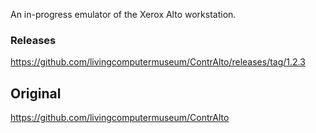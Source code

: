 An in-progress emulator of the Xerox Alto workstation.

### Releases

https://github.com/livingcomputermuseum/ContrAlto/releases/tag/1.2.3

## Original

https://github.com/livingcomputermuseum/ContrAlto
